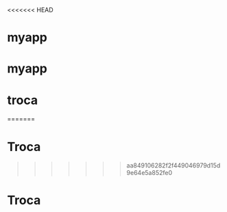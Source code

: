 <<<<<<< HEAD
# myapp
# myapp
# troca
=======
# Troca
>>>>>>> aa849106282f2f449046979d15d9e64e5a852fe0
# Troca
